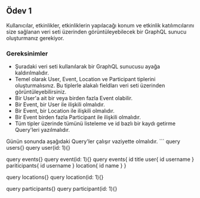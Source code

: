 <h2>Ödev 1</h2>
Kullanıcılar, etkinlikler, etkinliklerin yapılacağı konum ve etkinlik katılımcılarını size sağlanan veri seti üzerinden görüntüleyebilecek bir GraphQL sunucu oluşturmanız gerekiyor.

<h3>Gereksinimler</h3>
<ul>
  <li>Şuradaki veri seti kullanılarak bir GraphQL sunucusu ayağa kaldırılmalıdır.</li>
  <li>Temel olarak User, Event, Location ve Participant tiplerini oluşturmalısınız. Bu tiplerle alakalı fieldları veri seti üzerinden görüntüleyebilirsiniz.</li>
  <li>Bir User'a ait bir veya birden fazla Event olabilir.</li>
  <li>Bir Event, bir User ile ilişkili olmalıdır.</li>
  <li>Bir Event, bir Location ile ilişkili olmalıdır.</li>
  <li>Bir Event birden fazla Participant ile ilişkili olmalıdır.</li>
  <li>Tüm tipler üzerinde tümünü listeleme ve id bazlı bir kaydı getirme Query'leri yazılmalıdır.</li>
</ul>
Günün sonunda aşağıdaki Query'ler çalışır vaziyette olmalıdır.
```
  query users{}
  query user(id: 1){}

  query events{}
  query event(id: 1){}
  query events{
    id
    title
    user{
      id
      username
    }
    pariticipants{
      id
      username
    }
    location{
      id
      name
    }
  }

  query locations{}
  query location(id: 1){}

  query participants{}
  query participant(id: 1){}
```
